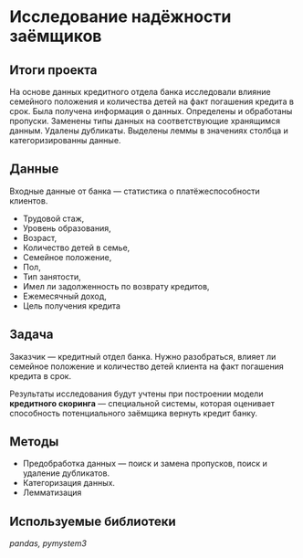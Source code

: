 # Исследование надёжности заёмщиков

## Итоги проекта
На основе данных кредитного отдела банка исследовали влияние семейного положения и количества детей на факт погашения кредита в срок. Была получена информация о данных. Определены и обработаны пропуски. Заменены типы данных на соответствующие
хранящимся данным. Удалены дубликаты. Выделены леммы в значениях столбца и категоризированны данные.

## Данные
Входные данные от банка — cтатистика о платёжеспособности клиентов.

- Трудовой стаж,
- Уровень образования,
- Возраст, 
- Количество детей в семье, 
- Семейное положение, 
- Пол, 
- Тип занятости,
- Имел ли задолженность по возврату кредитов,
- Ежемесячный доход, 
- Цель получения кредита

## Задача
Заказчик — кредитный отдел банка. Нужно разобраться, влияет ли семейное положение и количество детей
клиента на факт погашения кредита в срок.


Результаты исследования будут учтены при построении модели **кредитного скоринга** — специальной системы, которая
оценивает способность потенциального заёмщика вернуть кредит банку.

## Методы
- Предобработка данных — поиск и замена пропусков, поиск и удаление дубликатов.
- Категоризация данных.
- Лемматизация 

## Используемые библиотеки
_pandas, pymystem3_

